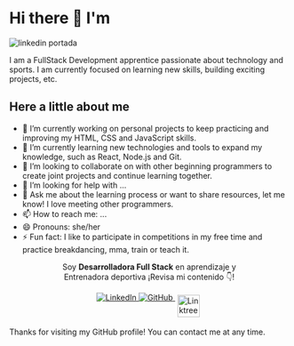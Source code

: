 
<body>
  <h1>Hi there 👋 I'm</h1>

  <img src="https://user-images.githubusercontent.com/117924834/223782820-8946d31f-9267-44e1-91e6-2224887ef987.png" alt="linkedin portada">

  <p>I am a FullStack Development apprentice passionate about technology and sports. I am currently focused on learning new skills, building exciting projects, etc.</p>

  <h2>Here a little about me</h2>
  
  <ul>
    <li>🔭 I’m currently working on personal projects to keep practicing and improving my HTML, CSS and JavaScript skills.</li>
    <li>🌱 I’m currently learning new technologies and tools to expand my knowledge, such as React, Node.js and Git.</li>
    <li>👯 I’m looking to collaborate on with other beginning programmers to create joint projects and continue learning together.</li>
    <li>🤔 I’m looking for help with ...</li>
    <li>💬 Ask me about the learning process or want to share resources, let me know! I love meeting other programmers.</li>
    <li>📫 How to reach me: ...</li>
    <li>😄 Pronouns: she/her</li>
    <li>⚡ Fun fact: I like to participate in competitions in my free time and practice breakdancing, mma, train or teach it.</li>
  </ul>

<p align="center">Soy <strong>Desarrolladora Full Stack</strong> en aprendizaje y <br /> Entrenadora deportiva ¡Revisa mi contenido 👇!</p>
<p align="center">
 <a href="https://www.linkedin.com/in/marahekapoo/" target="_blank">
    <img src="https://img.shields.io/badge/-LinkedIn-blue?style=flat-square&logo=Linkedin&logoColor=white&link=https://www.linkedin.com/in/tu_usuario_de_linkedin/" alt="LinkedIn">
  </a>
  <a href="https://github.com/XiomaraSM" target="_blank">
    <img src="https://img.shields.io/badge/-GitHub-black?style=flat-square&logo=Github&link=https://github.com/tu_usuario_de_github/" alt="GitHub">
  </a>
  <a href="https://linktr.ee/mara_hekapoo">
    <img src="https://cdn.jsdelivr.net/npm/social-icons@5.11.2/icons/linktree.svg"
         alt="Linktree"
         height="40"
         style="vertical-align:top; margin:4px">
  </a> 
</p>

  <p>Thanks for visiting my GitHub profile! You can contact me at any time.</p>
</body>
